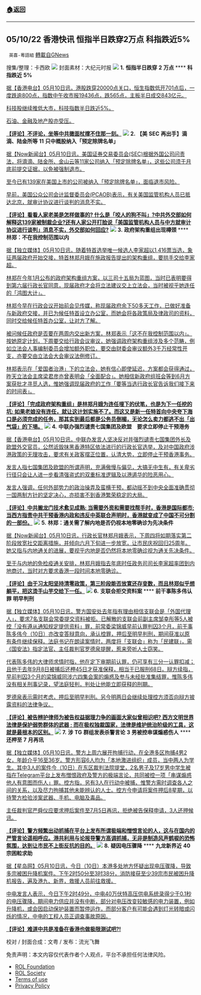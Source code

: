 ###  [:house:返回](README.md)
---


## 05/10/22 香港快讯 恒指半日跌穿2万点 科指跌近5%
` 英喜-粵語組` [轉載自GNews](https://gnews.org/zh-hans/2504002/)

搜集/整理：卡西欧
 ![](https://assets.gnews.org/wp-content/uploads/2022/05/0510fenmian.jpg) 
封面素材：大纪元时报
 ![](https://assets.gnews.org/wp-content/uploads/2022/05/2022-05-10-1.png) 
**1.** **恒指半日跌穿** **2** **万点** **** **科指跌近** **5%**
 
[据【香港电台】05月10日讯，港股跌穿20000点关口，恒生指数低开701点后，一度跌逾800点，指数中午收市报19436点，跌565点，主板半日成交843亿元。](https://news.rthk.hk/rthk/ch/component/k2/1647809-20220510.htm)
 
[科技股继续推低大市，科技指数半日跌近5%。](https://news.rthk.hk/rthk/ch/component/k2/1647809-20220510.htm)
 
[石油、金融及地产股亦受压。](https://news.rthk.hk/rthk/ch/component/k2/1647809-20220510.htm)
 
**[【评论】不评论，坐等中共撖面杖撑不住那一刻。](https://news.rthk.hk/rthk/ch/component/k2/1647809-20220510.htm)**
 ![](https://assets.gnews.org/wp-content/uploads/2022/05/2022-05-10-2.png) 
**2.** **【美** **SEC** **再出手】滴滴、陆金所等** **11** **只中概股纳入「预定除牌名单」**
 
[据【Now新闻台】05月10日讯，美国证券交易委员会(SEC)根据外国公司问责法，将滴滴、陆金所、金山云等11家公司纳入「预定除牌名单」，这些公司须于月底前提交证据，以免被强制退市。](https://news.now.com/home/finance/player?newsId=475469)
 
[至今已有139家在美国上市的公司被纳入「预定除牌名单」，面临退市风险。](https://news.now.com/home/finance/player?newsId=475469)
 
[早前，美国公众公司会计监督委员会(PCAOB)表示，有关美国监管机构人员已抵达北京，就审计协议进行谈判的消息不实。](https://news.now.com/home/finance/player?newsId=475469)
 
**[【评论】看看人家老美是怎样做事的? 什么是「咬人的狗不叫」?中共外交部如何解释这139家被制裁企业?还有人家公开打脸说「美国监管机构人员与中方就审计协议进行谈判」消息不实，外交部如何回应?](https://news.now.com/home/finance/player?newsId=475469)**
 ![](https://assets.gnews.org/wp-content/uploads/2022/05/2022-05-10-3.png) 
**3.** **政府架构重组出现樽颈** **** **林郑：不在我控制范围以内**
 
[据【独立媒体】05月10日讯，随着特首选举唯一候选人李家超以1,416票当选，象征两届政府开始交接，特首林郑月娥在施政报告提出的架构重组，要拱手交给李家超。](https://www.inmediahk.net/node/政經/政府架構重組出現樽頸-林鄭：唔係喺我控制範圍以內)
 
[林郑在今年1月公布的政府架构重组方案，以三司十五局为蓝图，当时已表明要得到第六届行政长官同意，现届政府才会将立法建议交上立法会，当时被视乎她连任的「鸿图大计」。](https://www.inmediahk.net/node/政經/政府架構重組出現樽頸-林鄭：唔係喺我控制範圍以內)
 
[林郑今早在行政会议开始前会见传媒，称现届政府余下50多天工作，已做好准备与新政府交接，并已为候任特首设立办公室，而她会将各政策局及律政司的资料，同时交给候任特首办公室，让对方了解。](https://www.inmediahk.net/node/政經/政府架構重組出現樽頸-林鄭：唔係喺我控制範圍以內)
 
[被问候任政府是否要在两周内交出新方案，林郑表示「这不在我控制范围以内」。按她原定计划，下周要交给行政会议审议，她强调政府架构重组涉及多个范畴，例如立法会人事编制委员会增加额外职位，要交由财委会审议额外3千万经常性开支，亦要交由立法会大会审议法例修订。](https://www.inmediahk.net/node/政經/政府架構重組出現樽頸-林鄭：唔係喺我控制範圍以內)
 
[林郑表示在「爱国者治港」下的立法会，她有信心即使延迟，方案都会获得通过，昨天立法会主席梁君彦亦曾表明会「全面配合」。她相信新政府组班会等到6月方案获批才寻觅人选，惟她强调现届政府的工作「要等当选行政长官告诉我们接下来的时间表」。](https://www.inmediahk.net/node/政經/政府架構重組出現樽頸-林鄭：唔係喺我控制範圍以內)
 
**[【评论】「完成政府架构重组」是林郑月娥为连任埋下的伏笔，也是为下一任挖的坑: 如果老娘没有连任，就让这计划实施不了。而这又是新一任特首向中央夸下海口是必须完成的任务，那其实到最后都是公务员倒楣，无论怎么卖力都逃不出「出气袋」的下埸。](https://www.inmediahk.net/node/政經/政府架構重組出現樽頸-林鄭：唔係喺我控制範圍以內)**
 ![](https://assets.gnews.org/wp-content/uploads/2022/05/2022-05-10-4.png) 
**4.** **中联办强烈谴责七国集团及欧盟　要求立即停止干预港务**
 
[据【香港电台】05月10日讯，中联办发言人坚决反对并强烈谴责七国集团外长及欧盟外交官员，公然诋毁抹黑香港特区依法进行的行政长官选举，及对中国政府涉港政策的无理攻击，要求有关政客摆正位置，认清大势，立即停止干预香港事务。](https://news.rthk.hk/rthk/ch/component/k2/1647788-20220510.htm)
 
[发言人指七国集团及欧盟的所谓声明，充满傲慢与偏见，大搞无中生有，有关卑劣行径只会让人进一步看清强盗式的双重标准逻辑及以港遏华的险恶用心。](https://news.rthk.hk/rthk/ch/component/k2/1647788-20220510.htm)
 
[发言人强调，任何外部势力的政治操弄及蛮横干预，都动摇不到中央全面准确贯彻一国两制方针的坚定决心，亦损害不到香港繁荣稳定的大局。](https://news.rthk.hk/rthk/ch/component/k2/1647788-20220510.htm)
 
**[【评论】中共搬龙门技术愈见成熟: 当需要外资和需要找帮手时，香港是国际都市; 当西方指责中共干预香港内政和违反中英联合声明时，香港就变成了中国不可分割的一部份。](https://news.rthk.hk/rthk/ch/component/k2/1647788-20220510.htm)**
 ![](https://assets.gnews.org/wp-content/uploads/2022/05/2022-05-10-5.png) 
**5.** **林郑：通关需了解内地是否仍视本地零确诊为先决条件**
 
[据【Now新闻台】05月10日讯，行政长官林郑月娥表示，下周四将如期落实第二阶段放宽社交距离措施，并倾向六月下旬进一步放宽，让市民庆祝回归25周年。她又指与内地通关的进展，要视乎内地是否仍然将本地零确诊视为通关先决条件。](https://news.now.com/home/local/player?newsId=475454)
 
[至于与内地的免检疫通关安排，林郑月娥指去年底时任政务司司长李家超率团到内地商讨，当时对方要求香港一段时间本地零确诊。](https://news.now.com/home/local/player?newsId=475454)
 
**[【评论】由于习太阳坚持清零政策，第三阶段能否放寛还存变数，而且林郑似乎想躺平，把这烫手山芋交给下一任。](https://news.now.com/home/local/player?newsId=475454)**
 ![](https://assets.gnews.org/wp-content/uploads/2022/05/2022-05-10-6.png) 
**6.** **支联会拒交资料案** **** **前干事陈多伟认罪** **明早判刑**
 
[据【独立媒体】05月10日讯，警方国安处去年指有理由相信支联会是「外国代理人」，要求7名支联会常委提交资料被拒。已解散的支联会前副主席邹幸彤等5人被控「没有遵从通知规定提供资料」罪，前常委梁锦威早前认罪判囚3个月，前干事陈多伟今（10日）亦改变答辩意向，承认控罪，押后至明早判刑，期间获准以原有条件继续保释。法庭书记在朗读案情时，两度将「支联会」称为「民建联」，需《国安法》指定法官、主任裁判官罗德泉提醒，惹来旁听人士窃笑。](https://www.inmediahk.net/node/社運/支聯會拒交資料案-前幹事陳多偉認罪-明早判刑)
 
[代表陈多伟的大律师求情时指，他在定下审期前认罪，仍可享有三分一认罪扣减；且他于去年9月8日被捕后还柙45日才获准保释，相当于已服刑68日。辩方续指，早前判囚3个月的梁锦威同涉六四集会案的煽惑及参与未经批准集结罪，惟陈多伟没有相关刑事记录，望法庭轻判，判处让他能立即获释的刑期。](https://www.inmediahk.net/node/社運/支聯會拒交資料案-前幹事陳多偉認罪-明早判刑)
 
[罗德泉表示需时考虑，押后至明早判刑。另今明两日会继续处理控方须否向辩方披露资料的法律争议。](https://www.inmediahk.net/node/社運/支聯會拒交資料案-前幹事陳多偉認罪-明早判刑)
 
**[【评论】被告辨护律师为被告权益据理力争的画面大家似曾相识吧? 西方文明世界法律是保护弱势群体的武器 ; 而在极权独裁国家，法律是维护统治阶级的工具，这就是最根本的区别。](https://www.inmediahk.net/node/社運/支聯會拒交資料案-前幹事陳多偉認罪-明早判刑)**
 ![](https://assets.gnews.org/wp-content/uploads/2022/05/2022-05-10-7.png) 
**7.** **涉** **TG** **群组发表杀警言论** **3** **男被控串谋煽惑伤人** **** **还柙至** **7** **月再讯**
 
[据【独立媒体】05月10日讯，警方上周六展开拘捕行动，在全港多区拘捕4男2女，年龄介乎16至36岁。警方形容6人均为「本地激进组织」成员，当中两人为学生。其中3人的案件今（10日）在东区裁判法院提堂，2名男子及17岁男中学生被指在Telegram平台上发布憎恨政府及警方的极端言论，共同被控一项「串谋煽惑他人有意图而伤人」罪。控方指，另有3人在行动中被捕，惟警方需时调查各人之间的关系，以及尽力拘捕其他未能辨认的人士。控方今申请将案件押后8星期，以待警方检验涉案武器、手机、电脑及毒品。](https://www.inmediahk.net/node/社運/涉tg群組發表殺警言論-3男被控串謀煽惑傷人-還柙至7月再訊)
 
[主任裁判官严舜仪应要求押后案件至7月5日再讯，拒绝被告保释申请，3人还押候讯。](https://www.inmediahk.net/node/社運/涉tg群組發表殺警言論-3男被控串謀煽惑傷人-還柙至7月再訊)
 
**[【评论】警方频繁出动抓捕在平台上发布所谓极端和憎恨言论的人，这与在国内的严管言论遥相呼应。港共利用与论报导警方高调抓捕，无非是制造风声鹤唳的恐怖氛围，达到让市民不上街反抗的目的。](https://www.inmediahk.net/node/社運/涉tg群組發表殺警言論-3男被控串謀煽惑傷人-還柙至7月再訊)**
 ![](https://assets.gnews.org/wp-content/uploads/2022/05/2022-05-10-8.png) 
**8.** **疑因电压骤降** **** **九龙新界近** **40** **宗困𨋢求助**
 
[据【星岛网】05月10日讯，今日（10日）本港多处地方怀疑出现电压骤降，导致多宗被困升降机案件。下午2时50分至3时38分，消防接获至少39宗市民被困升降机报告，遍及港九、新界，救援人员前往救援。](https://std.stheadline.com/realtime/article/1836075/即時-港聞-疑因電壓驟降-九龍新界近40宗困𨋢求助)
 
[中电发言人表示，今日下午2时49分，中电40万伏特高压供电系统录得少于0.1秒的电压骤降，期间电力供应并没有中断，部分对电压改变较敏感的电力装置，例如升降机，或会因启动保护装置而暂停运作，而部分客户有可能会遇到灯光转暗或闪烁的情况，中电的工程人员正调查事故原因。](https://std.stheadline.com/realtime/article/1836075/即時-港聞-疑因電壓驟降-九龍新界近40宗困𨋢求助)
 
**[【评论】难道中共是准备在香港也做极限测试吧?!](https://std.stheadline.com/realtime/article/1836075/即時-港聞-疑因電壓驟降-九龍新界近40宗困𨋢求助)**
 
校对 / 封面合成：文粤 / 发布：流光飞舞

免责声明：本文内容仅代表作者个人观点，平台不承担任何法律风险。
  
- [ROL Foundation](https://rolfoundation.org/)
- [ROL Society](https://rolsociety.org/)
- [Terms of use](https://gnews.org/terms-of-use-3/)
- [Privacy Policy](https://gnews.org/privacy-policy/)
